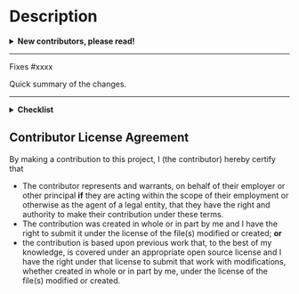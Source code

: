 # Description

<details>
<summary><b> New contributors, please read! </b></summary>
    <p>We are happy to accept contributions from our users 🚀.</p>
    <p>Before submitting the pull request, please ensure the PR follows the <a href="https://github.com/whiteprints/whiteprints/blob/main/CONTRIBUTING.md">Contributing Guide</a>.</p>
    <p>We follow (and lint) Pull Requests names according to <a href="https://gist.github.com/brianclements/841ea7bffdb01346392c#file-commit-formatting-md">Angular commit format</a>.</p>
    <p>If this is your first contribution, feel free to add yourself as a contributor. To do so comment the pull request with: <code>@all-contributors please add @<username> for <contributions></code>. Please refer to the documentation of allcontributors to see the list of <a href="https://allcontributors.org/docs/en/emoji-key#docsNav">contribution types</a>.</p>
</details>

---
<!-- Please replace and include a quick summary of the change and which issue is fixed here. -->

Fixes #xxxx

Quick summary of the changes.

<!-- Please replace and include a quick summary of the change and which issue is fixed here. -->
---

<details>
<summary><b> Checklist </b></summary>
    Please check the following:
    <ul>
        <li>I agree to follow this project's <a href="https://github.com/whiteprints/whiteprints/blob/main/CODE_OF_CONDUCT.md">Code of Conduct</a></li>
        <li>I have read the <a href="https://github.com/whiteprints/whiteprints/blob/main/CONTRIBUTING.md">Contributor Guide</a></li>
        <li>I have performed a self-review of my own code</li>
        <li>I have included relevant tests</li>
        <li>I have commented my code, particularly in hard-to-understand areas</li>
        <li>I have made corresponding changes to the documentation</li>
    </ul>
</details>

## Contributor License Agreement

By making a contribution to this project, I (the contributor) hereby certify that

- The contributor represents and warrants, on behalf of their employer or other principal **if** they are acting within the scope of their employment or otherwise as the agent of a legal entity, that they have the right and authority to make their contribution under these terms.
- The contribution was created in whole or in part by me and I have the right to submit it under the license of the file(s) modified or created; **or**
- the contribution is based upon previous work that, to the best of my knowledge, is covered under an appropriate open source license and I have the right under that license to submit that work with modifications, whether created in whole or in part by me, under the license of the file(s) modified or created.
